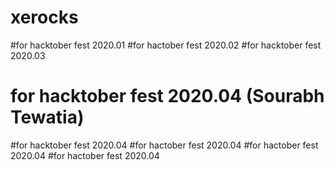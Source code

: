 # xerocks

#for hacktober fest 2020.01
#for hactober fest 2020.02
#for hacktober fest 2020.03
# for hacktober fest 2020.04 (Sourabh Tewatia)
#for hacktober fest 2020.04
#for  hactober fest 2020.04
#for hactober fest 2020.04
#for hactober fest 2020.04
